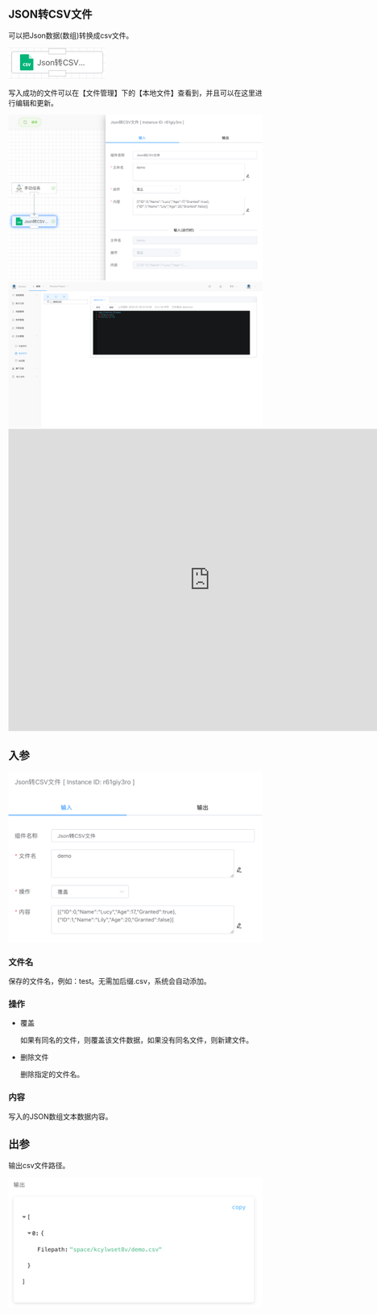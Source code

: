 ## JSON转CSV文件

可以把Json数据(数组)转换成csv文件。

<img src="./img/json_to_csv_menu.png" alt="image-20250611091347228" style="zoom:50%;" />

写入成功的文件可以在【文件管理】下的【本地文件】查看到，并且可以在这里进行编辑和更新。

<img src="./img/run_json_to_csv.png" alt="image-20250611091529551" style="zoom: 50%;" />



<img src="./img/json_to_csv_file_loc.png.png" alt="image-20250729211536897" style="zoom:50%;" />



<iframe 
    width="800" 
    height="600" 
    src="https://www.youtube.com/embed/NU_r3PXgsC0"  frameborder="0" 
    allow="accelerometer; autoplay; encrypted-media; gyroscope; picture-in-picture" 
    allowfullscreen>
</iframe>

## 入参

<img src="./img/json_to_csv_input.png" alt="image-20250611091707430" style="zoom:50%;" />

### 文件名

保存的文件名，例如：test。无需加后缀.csv，系统会自动添加。



### 操作

- 覆盖

  如果有同名的文件，则覆盖该文件数据，如果没有同名文件，则新建文件。

- 删除文件

  删除指定的文件名。

### 内容

写入的JSON数组文本数据内容。



## 出参

输出csv文件路径。

<img src="./img/json_to_csv_output.png" alt="image-20250611091813565" style="zoom:50%;" />
